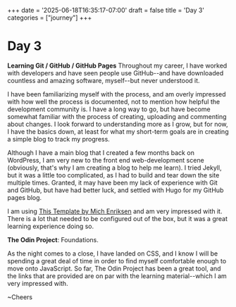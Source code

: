 +++
date = '2025-06-18T16:35:17-07:00'
draft = false
title = 'Day 3'
categories = ["journey"]
+++
# Day 3
**Learning Git / GitHub / GitHub Pages** 
Throughout my career, I have worked with developers and have seen people use GitHub--and have downloaded countless and amazing software, myself--but never understood it. 

I have been familiarizing myself with the process, and am overly impressed with how well the process is documented, not to mention how helpful the development community is. I have a long way to go, but have become somewhat familiar with the process of creating, uploading and commenting about changes. I look forward to understanding more as I grow, but for now, I have the basics down, at least for what my short-term goals are in creating a simple blog to track my progress. 

Although I have a main blog that I created a few months back on WordPress, I am very new to the front end web-development scene (obviously, that's why I am creating a blog to help me learn). I tried Jekyll, but it was a little too complicated, as I had to build and tear down the site multiple times. Granted, it may have been my lack of experience with Git and GitHub, but have had better luck, and settled with Hugo for my GitHub pages blog. 

I am using [This Template by Mich Enriksen](https://michenriksen.com/til-example-site/) and am very impressed with it. There is a lot that needed to be configured out of the box, but it was a great learning experience doing so. 

**The Odin Project**: Foundations.

As the night comes to a close, I have landed on CSS, and I know I will be spending a great deal of time in order to find myself comfortable enough to move onto JavaScript. So far, The Odin Project has been a great tool, and the links that are provided are on par with the learning material--which I am very impressed with. 

~Cheers


